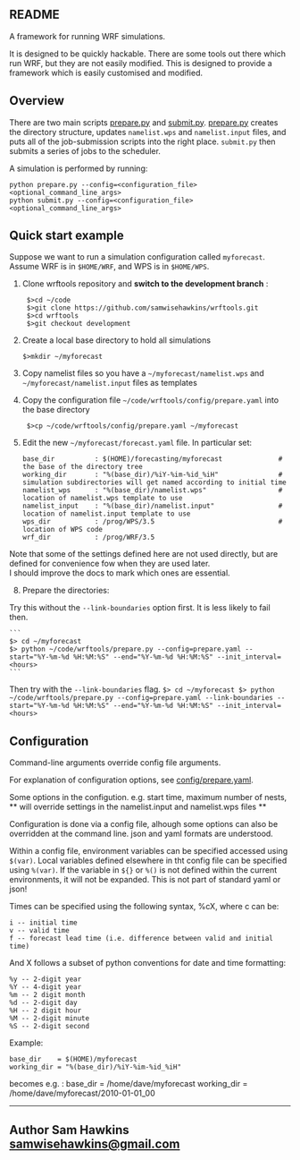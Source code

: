 README
--------

A framework for running WRF simulations.

It is designed to be quickly hackable. There are some tools out there
which run WRF, but they are not easily modified. This is designed to provide 
a framework which is easily customised and modified. 

## Overview

There are two main scripts [prepare.py](prepare.py) and [submit.py](submit.py). 
[prepare.py](prepare.py) creates the directory structure, updates `namelist.wps` and 
`namelist.input` files, and puts all of the job-submission scripts into the right place.
`submit.py` then submits a series of jobs to the scheduler.

A simulation is performed by running:
```
python prepare.py --config=<configuration_file> <optional_command_line_args>
python submit.py --config=<configuration_file> <optional_command_line_args>
```

## Quick start example

Suppose we want to run a simulation configuration called `myforecast`. Assume WRF is in `$HOME/WRF`, and WPS is in `$HOME/WPS`.

1. Clone wrftools repository and **switch to the development branch** :
    
    ```
     $>cd ~/code
     $>git clone https://github.com/samwisehawkins/wrftools.git
     $>cd wrftools
     $>git checkout development
    
    ```
    
2. Create a local base directory to hold all simulations

    ```
    $>mkdir ~/myforecast
    ```

3. Copy namelist files so you have a `~/myforecast/namelist.wps` and `~/myforecast/namelist.input` files as templates
 
 
4. Copy the configuration file `~/code/wrftools/config/prepare.yaml` into the base directory
 
    ```
     $>cp ~/code/wrftools/config/prepare.yaml ~/myforecast
    ```
     
5. Edit the new `~/myforecast/forecast.yaml` file. In particular set:
 
    ```
    base_dir          : $(HOME)/forecasting/myforecast              # the base of the directory tree
    working_dir       : "%(base_dir)/%iY-%im-%id_%iH"               # simulation subdirectories will get named according to initial time
    namelist_wps      : "%(base_dir)/namelist.wps"                  # location of namelist.wps template to use
    namelist_input    : "%(base_dir)/namelist.input"                # location of namelist.input template to use
    wps_dir           : /prog/WPS/3.5                               # location of WPS code
    wrf_dir           : /prog/WRF/3.5        
    ```
    
Note that some of the settings defined here are not used directly, but are defined for convenience fow when they are used later.  
I should improve the docs to mark which ones are essential.
    
    
8. Prepare the directories:
 
 Try this without the `--link-boundaries` option first. It is less likely to fail then.
 
    ```
    $> cd ~/myforecast
    $> python ~/code/wrftools/prepare.py --config=prepare.yaml --start="%Y-%m-%d %H:%M:%S" --end="%Y-%m-%d %H:%M:%S" --init_interval=<hours>
    ```

Then try with the  `--link-boundaries` flag. 
    ```
    $> cd ~/myforecast
    $> python ~/code/wrftools/prepare.py --config=prepare.yaml --link-boundaries --start="%Y-%m-%d %H:%M:%S" --end="%Y-%m-%d %H:%M:%S" --init_interval=<hours>
    ```    

## Configuration

Command-line arguments override config file arguments. 

For explanation of configuration options, see [config/prepare.yaml](config/prepare.yaml).

Some options in the configution. e.g. start time, maximum number of nests, 
** will override settings in the namelist.input and namelist.wps files **

Configuration is done via a config file, alhough some options can also be overridden 
at the command line. json and yaml formats are understood. 

Within a config file, environment variables can be specified accessed using `$(var)`.
Local variables defined elsewhere in tht config file can be specified  using `%(var)`.
If the variable in `${}` or `%()` is not defined within the current environments,
it will not be expanded. This is not part of standard yaml or json!

Times can be specified using the following syntax, %cX, where c can be:
  
    i -- initial time 
    v -- valid time 
    f -- forecast lead time (i.e. difference between valid and initial time)

And X follows a subset of python conventions for date and time formatting:

    %y -- 2-digit year
    %Y -- 4-digit year
    %m -- 2 digit month
    %d -- 2-digit day
    %H -- 2 digit hour
    %M -- 2-digit minute
    %S -- 2-digit second 


Example:

    base_dir    = $(HOME)/myforecast
    working_dir = "%(base_dir)/%iY-%im-%id_%iH"
    
becomes e.g. :
    base_dir = /home/dave/myforecast
    working_dir = /home/dave/myforecast/2010-01-01_00



 
----------
Author 
Sam Hawkins
samwisehawkins@gmail.com
---------
